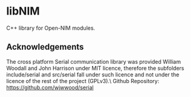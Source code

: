 # libNIM
C++ library for Open-NIM modules.


## Acknowledgements
The cross platform Serial communication library was provided William Woodall and John Harrison under MIT licence, therefore the subfolders include/serial and src/serial fall under such licence and not under the licence of the rest of the project (GPLv3).\\
Github Repository: https://github.com/wjwwood/serial 
